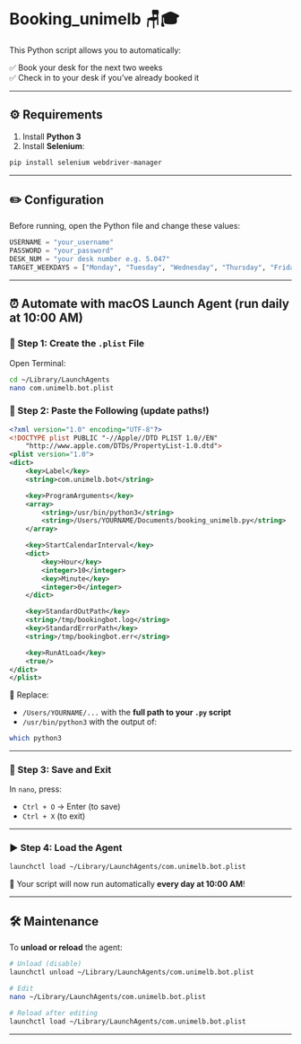 
# Booking_unimelb 🪑🎓

This Python script allows you to automatically:

✅ Book your desk for the next two weeks  
✅ Check in to your desk if you’ve already booked it  

---

## ⚙️ Requirements

1. Install **Python 3**
2. Install **Selenium**:

```bash
pip install selenium webdriver-manager
````

---

## ✏️ Configuration

Before running, open the Python file and change these values:

```python
USERNAME = "your_username"
PASSWORD = "your_password"
DESK_NUM = "your desk number e.g. 5.047"
TARGET_WEEKDAYS = ["Monday", "Tuesday", "Wednesday", "Thursday", "Friday"]
```

---

## ⏰ Automate with macOS Launch Agent (run daily at 10:00 AM)

### 🥽 Step 1: Create the `.plist` File

Open Terminal:

```bash
cd ~/Library/LaunchAgents
nano com.unimelb.bot.plist
```

### 📝 Step 2: Paste the Following (update paths!)

```xml
<?xml version="1.0" encoding="UTF-8"?>
<!DOCTYPE plist PUBLIC "-//Apple//DTD PLIST 1.0//EN"
    "http://www.apple.com/DTDs/PropertyList-1.0.dtd">
<plist version="1.0">
<dict>
    <key>Label</key>
    <string>com.unimelb.bot</string>

    <key>ProgramArguments</key>
    <array>
        <string>/usr/bin/python3</string>
        <string>/Users/YOURNAME/Documents/booking_unimelb.py</string>
    </array>

    <key>StartCalendarInterval</key>
    <dict>
        <key>Hour</key>
        <integer>10</integer>
        <key>Minute</key>
        <integer>0</integer>
    </dict>

    <key>StandardOutPath</key>
    <string>/tmp/bookingbot.log</string>
    <key>StandardErrorPath</key>
    <string>/tmp/bookingbot.err</string>

    <key>RunAtLoad</key>
    <true/>
</dict>
</plist>
```

🔁 Replace:

* `/Users/YOURNAME/...` with the **full path to your `.py` script**
* `/usr/bin/python3` with the output of:

```bash
which python3
```

---

### 💾 Step 3: Save and Exit

In `nano`, press:

* `Ctrl + O` → Enter (to save)
* `Ctrl + X` (to exit)

---

### ▶️ Step 4: Load the Agent

```bash
launchctl load ~/Library/LaunchAgents/com.unimelb.bot.plist
```

🎉 Your script will now run automatically **every day at 10:00 AM**!

---

## 🛠 Maintenance

To **unload or reload** the agent:

```bash
# Unload (disable)
launchctl unload ~/Library/LaunchAgents/com.unimelb.bot.plist

# Edit
nano ~/Library/LaunchAgents/com.unimelb.bot.plist

# Reload after editing
launchctl load ~/Library/LaunchAgents/com.unimelb.bot.plist
```

---
